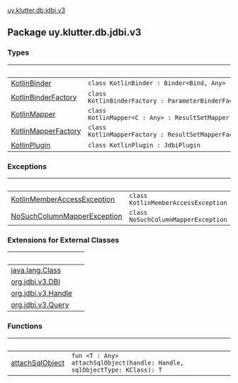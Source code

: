 [uy.klutter.db.jdbi.v3](.)


## Package uy.klutter.db.jdbi.v3

### Types

|&nbsp;|&nbsp;|
|---|---|
| [KotlinBinder](-kotlin-binder/index.md) | <code>class KotlinBinder : Binder<Bind, Any></code><br/> |
| [KotlinBinderFactory](-kotlin-binder-factory/index.md) | <code>class KotlinBinderFactory : ParameterBinderFactory</code><br/> |
| [KotlinMapper](-kotlin-mapper/index.md) | <code>class KotlinMapper<C : Any> : ResultSetMapper<C></code><br/> |
| [KotlinMapperFactory](-kotlin-mapper-factory/index.md) | <code>class KotlinMapperFactory : ResultSetMapperFactory</code><br/> |
| [KotlinPlugin](-kotlin-plugin/index.md) | <code>class KotlinPlugin : JdbiPlugin</code><br/> |

### Exceptions

|&nbsp;|&nbsp;|
|---|---|
| [KotlinMemberAccessException](-kotlin-member-access-exception/index.md) | <code>class KotlinMemberAccessException : DBIException</code><br/> |
| [NoSuchColumnMapperException](-no-such-column-mapper-exception/index.md) | <code>class NoSuchColumnMapperException : DBIException</code><br/> |

### Extensions for External Classes

|&nbsp;|&nbsp;|
|---|---|
| [java.lang.Class](java.lang.-class/index.md) |  |
| [org.jdbi.v3.DBI](org.jdbi.v3.-d-b-i/index.md) |  |
| [org.jdbi.v3.Handle](org.jdbi.v3.-handle/index.md) |  |
| [org.jdbi.v3.Query](org.jdbi.v3.-query/index.md) |  |

### Functions

|&nbsp;|&nbsp;|
|---|---|
| [attachSqlObject](attach-sql-object.md) | <code>fun <T : Any> attachSqlObject(handle: Handle, sqlObjectType: KClass<T>): T</code><br/> |
